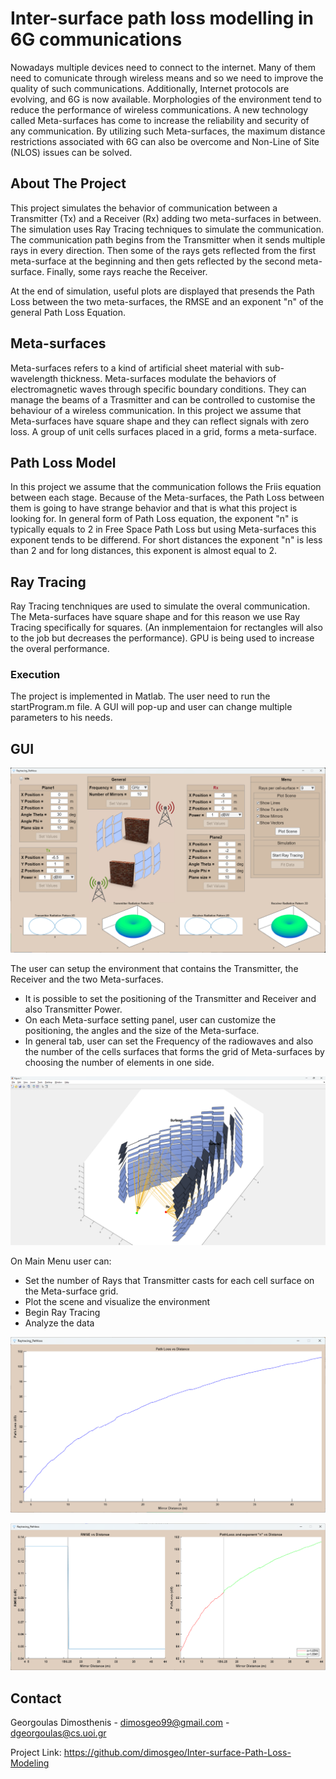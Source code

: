 # Inter-surface path loss modelling in 6G communications

Nowadays multiple devices need to connect to the internet. Many of them need to comunicate through wireless means and so we need to improve the quality of such communications. Additionally, Internet protocols are evolving, and 6G is now available. Μorphologies of the environment tend to reduce the performance of wireless communications. A new technology called Meta-surfaces has come to increase the reliability and security of any communication. By utilizing such Meta-surfaces, the maximum distance restrictions associated with 6G can also be overcome and Non-Line of Site (NLOS) issues can be solved. 

## About The Project

This project simulates the behavior of communication between a Transmitter (Tx) and a Receiver (Rx) adding two meta-surfaces in between. The simulation uses Ray Tracing techniques to simulate the communication. The communication path begins from the Transmitter when it sends multiple rays in every direction. Then some of the rays gets reflected from the first meta-surface at the beginning and then gets reflected by the second meta-surface. Finally, some rays reache the Receiver.

At the end of simulation, useful plots are displayed that presends the Path Loss between the two meta-surfaces, the RMSE and an exponent "n" of the general Path Loss Equation. 

## Meta-surfaces

Meta-surfaces refers to a kind of artificial sheet material with sub-wavelength thickness. Meta-surfaces modulate the behaviors of electromagnetic waves through specific boundary conditions. They can manage the beams of a Trasmitter and can be controlled to customise the behaviour of a wireless communication. In this project we assume that Meta-surfaces have square shape and they can reflect signals with zero loss. A group of unit cells surfaces placed in a grid, forms a meta-surface.

## Path Loss Model

In this project we assume that the communication follows the Friis equation between each stage. Because of the Meta-surfaces, the Path Loss between them is going to have strange behavior and that is what this project is looking for. In general form of Path Loss equation, the exponent "n" is typically equals to 2 in Free Space Path Loss but using Meta-surfaces this exponent tends to be differend. For short distances the exponent "n" is less than 2 and for long distances, this exponent is almost equal to 2.

## Ray Tracing

Ray Tracing tenchniques are used to simulate the overal communication. The Meta-surfaces have square shape and for this reason we use Ray Tracing specifically for squares. (An inmplementaion for rectangles will also to the job but decreases the performance). GPU is being used to increase the overal performance.

### Execution

The project is implemented in Matlab. The user need to run the startProgram.m file. A GUI will pop-up and user can change multiple parameters to his needs.

## GUI

![GUI](img/GUI.png)

The user can setup the environment that contains the Transmitter, the Receiver and the two Meta-surfaces.
* It is possible to set the positioning of the Transmitter and Receiver and also Transmitter Power.
* On each Meta-surface setting panel, user can customize the positioning, the angles and the size of the Meta-surface.
* In general tab, user can set the Frequency of the radiowaves and also the number of the cells surfaces that forms the grid of Meta-surfaces by choosing the number of elements in one side.

![Scene](img/Scene.png)

On Main Menu user can:
 * Set the number of Rays that Transmitter casts for each cell surface on the Meta-surface grid.
 * Plot the scene and visualize the environment
 * Begin Ray Tracing
 * Analyze the data

![Path Loss](img/PL.png)

![RMSE and Exponent 'n'](img/rmse_exp_n.png)

## Contact

Georgoulas Dimosthenis - dimosgeo99@gmail.com - dgeorgoulas@cs.uoi.gr

Project Link: <a>https://github.com/dimosgeo/Inter-surface-Path-Loss-Modeling</a>
